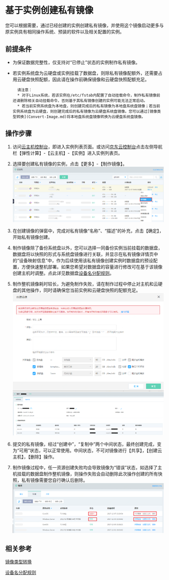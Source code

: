 # 基于实例创建私有镜像
您可以根据需要，通过已经创建的实例创建私有镜像，并使用这个镜像启动更多与原实例具有相同操作系统、预装的软件以及相关配置的实例。

## 前提条件
* 为保证数据完整性，仅支持对“已停止”状态的实例制作私有镜像。
* 若实例系统盘为云硬盘或实例挂载了数据盘，则除私有镜像配额外，还需要占用云硬盘快照配额，因此请在操作前确保镜像和云硬盘快照配额充足。

		请注意：
		* 对于Linux系统，若该实例在/etc/fstab内配置了自动挂载命令，制作私有镜像前还请删除相关自动挂载命令，否则基于其私有镜像创建的实例可能无法正常启动。
		* 若当前实例系统盘为本地盘，则创建完成后的私有镜像为本地盘系统盘镜像；若当前实例系统盘为云硬盘，则创建完成后的私有镜像为云硬盘系统盘镜像。您可以通过[镜像类型转换](Convert-Image.md)将本地盘系统盘镜像转换为云硬盘系统盘镜像。


## 操作步骤
1. 访问[云主机控制台][1]，即进入实例列表页面。或访问[京东云控制台][2]点击左侧导航栏【弹性计算】-【云主机】-【实例】进入实例列表页。
2. 选择要创建私有镜像的实例，点击【更多】-【制作镜像】。
![](../../../../../image/vm/Operation-Guide-Image-create1.png)
3. 在创建镜像的弹窗中，完成对私有镜像“名称”、“描述”的补充，点击【确定】，开始私有镜像创建。
4. 制作镜像除了备份系统盘以外，您可以选择一同备份实例当前挂载的数据盘，数据盘将以快照的形式与系统盘镜像进行关联，并显示在私有镜像详情页中的“设备映射信息”中，作为后续使用该私有镜像创建实例时数据盘的预设配置，方便快速整机部署。如果您希望对数据盘的容量进行修改可在基于该镜像创建主机时调整。点此详见数据盘[设备名分配规则](../Operation-Guide/Cloud-Disk/Assign-Device-Name.md)。
5. 制作整机镜像耗时较长，为避免制作失败，请在制作过程中停止对主机和云硬盘的其他操作，同时请确保您当前实例和云硬盘快照的配额充足。
![](../../../../../image/vm/Operation-Guide-Image-create2.png)
![](../../../../../image/vm/Operation-Guide-Image-create3.png)

6. 提交的私有镜像，经过“创建中”，“复制中”两个中间状态，最终创建完成，变为“可用”状态，可以正常使用。中间状态，不可对镜像进行【共享】，【创建云主机】，【删除】操作。

7. 制作镜像过程中，任一资源创建失败均会导致镜像为“错误”状态，如选择了主机挂载的数据盘制作整机镜像，则操作失败会自动删除此次操作创建的所有快照，私有镜像需要您自行确认后删除。
![](../../../../../image/vm/Operation-Guide-Image-create4.png)
 
 
## 相关参考
 
[镜像类型转换](Convert-Image.md)
 
[设备名分配规则](../Storage/Assign-Device-Name.md)


  [1]: https://cns-console.jdcloud.com/
  [2]: https://console.jdcloud.com/
  [3]: ./images/Operation-Guide-Image-create1.png "Operation-Guide-Image-create1.png"
  [4]: ./images/Operation-Guide-Image-create2.png "Operation-Guide-Image-create2.png"
  [5]: ./images/Operation-Guide-Image-create3.png "Operation-Guide-Image-create3.png"

  [6]: ./images/Operation-Guide-Image-create4.png "Operation-Guide-Image-create4.png"